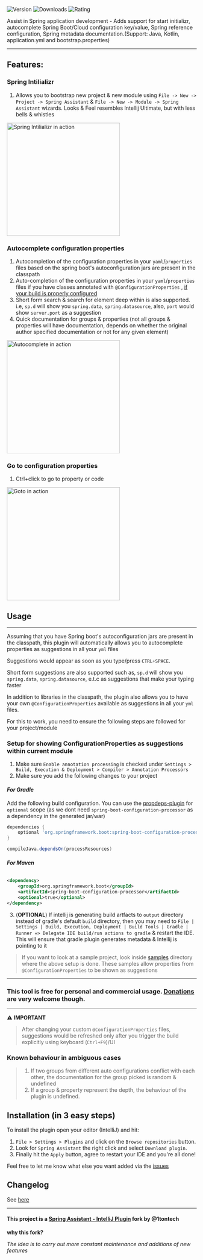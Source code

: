 ![Version](https://img.shields.io/jetbrains/plugin/v/18622-spring-initializr-and-assistant)
![Downloads](https://img.shields.io/jetbrains/plugin/d/18622-spring-initializr-and-assistant)
![Rating](https://img.shields.io/jetbrains/plugin/r/rating/18622-spring-initializr-and-assistant)
<!-- Plugin description -->
Assist in Spring application development - Adds support for start initializr, autocomplete Spring Boot/Cloud configuration key/value, Spring reference configuration, Spring metadata documentation.(Support: Java, Kotlin, application.yml and bootstrap.properties)

---
## Features:
### Spring Intilializr
1. Allows you to bootstrap new project & new module using `File -> New -> Project -> Spring Assistant` & `File -> New -> Module -> Spring Assistant`
   wizards. Looks & Feel resembles Intellij Ultimate, but with less bells & whistles

<a> <img alt="Spring Intilializr in action" width="300" src="https://github.com/eltonsandre/intellij-spring-assistant/blob/main/demo/initializr.gif?raw=true" /> </a>

### Autocomplete configuration properties

1. Autocompletion of the configuration properties in your `yaml`/`properties` files based on the spring boot's autoconfiguration jars are present in
   the classpath
2. Auto-completion of the configuration properties in your `yaml`/`properties` files if you have classes annotated with `@ConfigurationProperties`
   , [if your build is properly configured](#setup-for-showing-configurationproperties-as-suggestions-within-current-module)
3. Short form search & search for element deep within is also supported. i.e, `sp.d` will show you `spring.data`, `spring.datasource`, also, `port`
   would show `server.port` as a suggestion
4. Quick documentation for groups & properties (not all groups & properties will have documentation, depends on whether the original author specified
   documentation or not for any given element)

<a> <img alt="Autocomplete in action" width="300" src="https://github.com/eltonsandre/intellij-spring-assistant/blob/main/demo/autocomplete-config.gif?raw=true" /> </a>

### Go to configuration properties

1. Ctrl+click to go to property or code

<a> <img alt="Goto in action" width="300" src="https://github.com/eltonsandre/intellij-spring-assistant/blob/main/demo/link-config.gif?raw=true" /> </a>

## Usage

---
Assuming that you have Spring boot's autoconfiguration jars are present in the classpath, this plugin will automatically allows you to autocomplete
properties as suggestions in all your `yml` files

Suggestions would appear as soon as you type/press `CTRL+SPACE`.

Short form suggestions are also supported such as, `sp.d` will show you `spring.data`, `spring.datasource`, e.t.c as suggestions that make your typing
faster

In addition to libraries in the classpath, the plugin also allows you to have your own `@ConfigurationProperties` available as suggestions in all
your `yml` files.

For this to work, you need to ensure the following steps are followed for your project/module

### Setup for showing ConfigurationProperties as suggestions within current module

1. Make sure `Enable annotation processing` is checked under `Settings > Build, Execution & Deployment > Compiler > Annotation Processors`
2. Make sure you add the following changes to your project

#### *For Gradle*

Add the following build configuration. You can use the [propdeps-plugin](https://github.com/spring-gradle-plugins/propdeps-plugin) for `optional`
scope (as we dont need `spring-boot-configuration-processor` as a dependency in the generated jar/war)

```groovy
dependencies {
    optional 'org.springframework.boot:spring-boot-configuration-processor'
}

compileJava.dependsOn(processResources)
```

#### *For Maven*

```xml

<dependency>
    <groupId>org.springframework.boot</groupId>
    <artifactId>spring-boot-configuration-processor</artifactId>
    <optional>true</optional>
</dependency>
```

3. (**OPTIONAL**) If intellij is generating build artfacts to `output` directory instead of gradle's default `build` directory, then you may need
   to `File | Settings | Build, Execution, Deployment | Build Tools | Gradle | Runner => Delegate IDE build/run actions to gradle` & restart the IDE.
   This will ensure that gradle plugin generates metadata & Intellij is pointing to it

> If you want to look at a sample project, look inside [samples](https://github.com/eltonsandre/intellij-spring-assistant/tree/main/samples) directory where the above setup is done. These samples allow properties from `@ConfigurationProperties` to be shown as suggestions

---

### This tool is free for personal and commercial usage. [Donations](https://www.paypal.com/donate/?business=CZ9QNZ67X6RPA&no_recurring=0&item_name=Intellij+Spring+Intilializr+%26+assistant%3A%0AThis+tool+is+free+for+personal+and+commercial+usage.+Donations+are+very+welcome+though&currency_code=USD) are very welcome though.

<!-- Plugin description end -->

---
⚠️ **IMPORTANT**

> After changing your custom `@ConfigurationProperties` files, suggestions would be refreshed only after you trigger the build explicitly using keyboard (`Ctrl+F9`)/UI

### Known behaviour in ambiguous cases

> 1. If two groups from different auto configurations conflict with each other, the documentation for the group picked is random & undefined
> 2. If a group & property represent the depth, the behaviour of the plugin is undefined.

## Installation (in 3 easy steps)

To install the plugin open your editor (IntelliJ) and hit:

1. `File > Settings > Plugins` and click on the `Browse repositories` button.
2. Look for `Spring Assistant` the right click and select `Download plugin`.
3. Finally hit the `Apply` button, agree to restart your IDE and you're all done!

Feel free to let me know what else you want added via the [issues](https://github.com/eltonsandre/intellij-spring-assistant/issues)

## Changelog

See [here](CHANGELOG.md)


---

#### This project is a  [Spring Assistant - IntelliJ Plugin](https://github.com/1tontech/intellij-spring-assistant) fork by @1tontech

**why this fork?**

_The idea is to carry out more constant maintenance and additions of new features_

